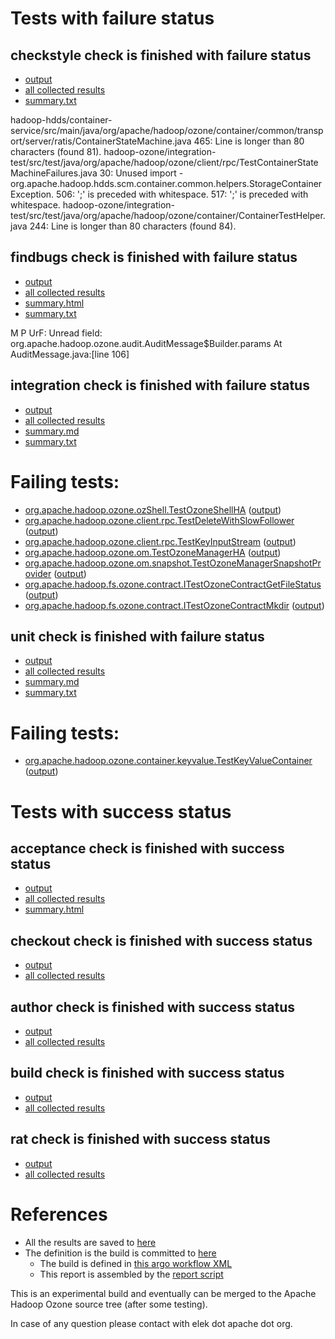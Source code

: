 # Tests with failure status

## checkstyle check is finished with failure status

   * [output](https://raw.githubusercontent.com/elek/ozone-ci-q4/master/pr/pr-hdds-2334-tv6s7/checkstyle/output.log)
   * [all collected results](https://github.com/elek/ozone-ci-q4/tree/master/pr/pr-hdds-2334-tv6s7/checkstyle)
   * [summary.txt](https://github.com/elek/ozone-ci-q4/tree/master/pr/pr-hdds-2334-tv6s7/checkstyle/summary.txt)

hadoop-hdds/container-service/src/main/java/org/apache/hadoop/ozone/container/common/transport/server/ratis/ContainerStateMachine.java
 465: Line is longer than 80 characters (found 81).
hadoop-ozone/integration-test/src/test/java/org/apache/hadoop/ozone/client/rpc/TestContainerStateMachineFailures.java
 30: Unused import - org.apache.hadoop.hdds.scm.container.common.helpers.StorageContainerException.
 506: &apos;;&apos; is preceded with whitespace.
 517: &apos;;&apos; is preceded with whitespace.
hadoop-ozone/integration-test/src/test/java/org/apache/hadoop/ozone/container/ContainerTestHelper.java
 244: Line is longer than 80 characters (found 84).

## findbugs check is finished with failure status

   * [output](https://raw.githubusercontent.com/elek/ozone-ci-q4/master/pr/pr-hdds-2334-tv6s7/findbugs/output.log)
   * [all collected results](https://github.com/elek/ozone-ci-q4/tree/master/pr/pr-hdds-2334-tv6s7/findbugs)
   * [summary.html](https://elek.github.io/ozone-ci-q4/pr/pr-hdds-2334-tv6s7/findbugs/summary.html)
   * [summary.txt](https://github.com/elek/ozone-ci-q4/tree/master/pr/pr-hdds-2334-tv6s7/findbugs/summary.txt)

M P UrF: Unread field: org.apache.hadoop.ozone.audit.AuditMessage$Builder.params  At AuditMessage.java:[line 106]

## integration check is finished with failure status

   * [output](https://raw.githubusercontent.com/elek/ozone-ci-q4/master/pr/pr-hdds-2334-tv6s7/integration/output.log)
   * [all collected results](https://github.com/elek/ozone-ci-q4/tree/master/pr/pr-hdds-2334-tv6s7/integration)
   * [summary.md](https://github.com/elek/ozone-ci-q4/tree/master/pr/pr-hdds-2334-tv6s7/integration/summary.md)
   * [summary.txt](https://github.com/elek/ozone-ci-q4/tree/master/pr/pr-hdds-2334-tv6s7/integration/summary.txt)

# Failing tests: 

 * [org.apache.hadoop.ozone.ozShell.TestOzoneShellHA](hadoop-ozone/integration-test/org.apache.hadoop.ozone.ozShell.TestOzoneShellHA.txt) ([output](hadoop-ozone/integration-test/org.apache.hadoop.ozone.ozShell.TestOzoneShellHA-output.txt))
 * [org.apache.hadoop.ozone.client.rpc.TestDeleteWithSlowFollower](hadoop-ozone/integration-test/org.apache.hadoop.ozone.client.rpc.TestDeleteWithSlowFollower.txt) ([output](hadoop-ozone/integration-test/org.apache.hadoop.ozone.client.rpc.TestDeleteWithSlowFollower-output.txt))
 * [org.apache.hadoop.ozone.client.rpc.TestKeyInputStream](hadoop-ozone/integration-test/org.apache.hadoop.ozone.client.rpc.TestKeyInputStream.txt) ([output](hadoop-ozone/integration-test/org.apache.hadoop.ozone.client.rpc.TestKeyInputStream-output.txt))
 * [org.apache.hadoop.ozone.om.TestOzoneManagerHA](hadoop-ozone/integration-test/org.apache.hadoop.ozone.om.TestOzoneManagerHA.txt) ([output](hadoop-ozone/integration-test/org.apache.hadoop.ozone.om.TestOzoneManagerHA-output.txt))
 * [org.apache.hadoop.ozone.om.snapshot.TestOzoneManagerSnapshotProvider](hadoop-ozone/integration-test/org.apache.hadoop.ozone.om.snapshot.TestOzoneManagerSnapshotProvider.txt) ([output](hadoop-ozone/integration-test/org.apache.hadoop.ozone.om.snapshot.TestOzoneManagerSnapshotProvider-output.txt))
 * [org.apache.hadoop.fs.ozone.contract.ITestOzoneContractGetFileStatus](hadoop-ozone/ozonefs/org.apache.hadoop.fs.ozone.contract.ITestOzoneContractGetFileStatus.txt) ([output](hadoop-ozone/ozonefs/org.apache.hadoop.fs.ozone.contract.ITestOzoneContractGetFileStatus-output.txt))
 * [org.apache.hadoop.fs.ozone.contract.ITestOzoneContractMkdir](hadoop-ozone/ozonefs/org.apache.hadoop.fs.ozone.contract.ITestOzoneContractMkdir.txt) ([output](hadoop-ozone/ozonefs/org.apache.hadoop.fs.ozone.contract.ITestOzoneContractMkdir-output.txt))

## unit check is finished with failure status

   * [output](https://raw.githubusercontent.com/elek/ozone-ci-q4/master/pr/pr-hdds-2334-tv6s7/unit/output.log)
   * [all collected results](https://github.com/elek/ozone-ci-q4/tree/master/pr/pr-hdds-2334-tv6s7/unit)
   * [summary.md](https://github.com/elek/ozone-ci-q4/tree/master/pr/pr-hdds-2334-tv6s7/unit/summary.md)
   * [summary.txt](https://github.com/elek/ozone-ci-q4/tree/master/pr/pr-hdds-2334-tv6s7/unit/summary.txt)

# Failing tests: 

 * [org.apache.hadoop.ozone.container.keyvalue.TestKeyValueContainer](hadoop-hdds/container-service/org.apache.hadoop.ozone.container.keyvalue.TestKeyValueContainer.txt) ([output](hadoop-hdds/container-service/org.apache.hadoop.ozone.container.keyvalue.TestKeyValueContainer-output.txt))


# Tests with success status

## acceptance check is finished with success status

   * [output](https://raw.githubusercontent.com/elek/ozone-ci-q4/master/pr/pr-hdds-2334-tv6s7/acceptance/output.log)
   * [all collected results](https://github.com/elek/ozone-ci-q4/tree/master/pr/pr-hdds-2334-tv6s7/acceptance)
   * [summary.html](https://elek.github.io/ozone-ci-q4/pr/pr-hdds-2334-tv6s7/acceptance/summary.html)


## checkout check is finished with success status

   * [output](https://raw.githubusercontent.com/elek/ozone-ci-q4/master/pr/pr-hdds-2334-tv6s7/checkout/output.log)
   * [all collected results](https://github.com/elek/ozone-ci-q4/tree/master/pr/pr-hdds-2334-tv6s7/checkout)


## author check is finished with success status

   * [output](https://raw.githubusercontent.com/elek/ozone-ci-q4/master/pr/pr-hdds-2334-tv6s7/author/output.log)
   * [all collected results](https://github.com/elek/ozone-ci-q4/tree/master/pr/pr-hdds-2334-tv6s7/author)


## build check is finished with success status

   * [output](https://raw.githubusercontent.com/elek/ozone-ci-q4/master/pr/pr-hdds-2334-tv6s7/build/output.log)
   * [all collected results](https://github.com/elek/ozone-ci-q4/tree/master/pr/pr-hdds-2334-tv6s7/build)


## rat check is finished with success status

   * [output](https://raw.githubusercontent.com/elek/ozone-ci-q4/master/pr/pr-hdds-2334-tv6s7/rat/output.log)
   * [all collected results](https://github.com/elek/ozone-ci-q4/tree/master/pr/pr-hdds-2334-tv6s7/rat)




# References

 * All the results are saved to [here](https://github.com/elek/ozone-ci-q4/tree/master/pr/pr-hdds-2334-tv6s7/)
 * The definition is the build is committed to [here](https://github.com/elek/argo-ozone)
    * The build is defined in [this argo workflow XML](https://github.com/elek/argo-ozone/blob/master/ozone-build.yaml)
    * This report is assembled by the [report script](https://github.com/elek/argo-ozone/blob/master/scripts/report.sh)

This is an experimental build and eventually can be merged to the Apache Hadoop Ozone source tree (after some testing).

In case of any question please contact with elek dot apache dot org.
